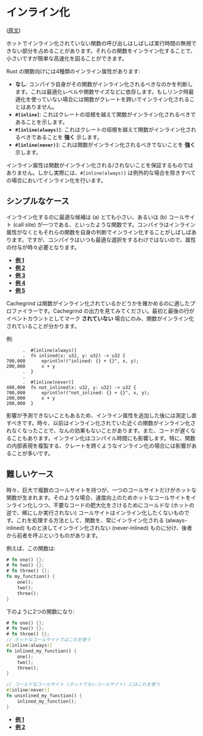 <!-- commit: https://github.com/nnethercote/perf-book/commit/19db3a765030ed7c394a987eff5c09f639f0607d -->

# インライン化

([原文](https://nnethercote.github.io/perf-book/inlining.html))

ホットでインライン化されていない関数の呼び出しはしばしば実行時間の無視できない部分を占めることがあります。それらの関数をインライン化することで、小さいですが簡単な高速化を図ることができます。

Rust の関数向けには4種類のインライン属性があります:

- **なし**: コンパイラ自身がその関数がインライン化されるべきなのかを判断します。これは最適化レベルや関数サイズなどに依存します。もしリンク時最適化を使っていない場合には関数がクレートを跨いでインライン化されることはありません。
- **`#[inline]`**: これはクレートの垣根を越えて関数がインライン化されるべきであることを示します。
- **`#[inline(always)]`**: これはクレートの垣根を越えて関数がインライン化されるべきであることを **強く** 示します。
- **`#[inline(never)]`**: これは関数がインライン化されるべきでないことを **強く** 示します。

インライン属性は関数がインライン化される/されないことを保証するものではありません。しかし実際には、`#[inline(always)]` は例外的な場合を除きすべての場合においてインライン化を行います。

## シンプルなケース

インライン化するのに最適な候補は (a) とても小さい、あるいは (b) コールサイト (call site) が一つである、といったような関数です。コンパイラはインライン属性がなくともそれらの関数を自身の判断でインライン化することがしばしばあります。ですが、コンパイラはいつも最適な選択をするわけではないので、属性の付与が時々必要となります。

- [**例 1**](https://github.com/rust-lang/rust/pull/37083/commits/6a4bb35b70862f33ac2491ffe6c55fb210c8490d)
- [**例 2**](https://github.com/rust-lang/rust/pull/50407/commits/e740b97be699c9445b8a1a7af6348ca2d4c460ce)
- [**例 3**](https://github.com/rust-lang/rust/pull/50564/commits/77c40f8c6f8cc472f6438f7724d60bf3b7718a0c)
- [**例 4**](https://github.com/rust-lang/rust/pull/57719/commits/92fd6f9d30d0b6b4ecbcf01534809fb66393f139)
- [**例 5**](https://github.com/rust-lang/rust/pull/69256/commits/e761f3af904b3c275bdebc73bb29ffc45384945d)

Cachegrind は関数がインライン化されているかどうかを確かめるのに適したプロファイラーです。Cachegrind の出力を見てみてください。最初と最後の行がイベントカウントとしてマーク **されていない** 場合にのみ、関数がインライン化されていることが分かります。

例:

```text
      .  #[inline(always)]
      .  fn inlined(x: u32, y: u32) -> u32 {
700,000      eprintln!("inlined: {} + {}", x, y);
200,000      x + y
      .  }
      .  
      .  #[inline(never)]
400,000  fn not_inlined(x: u32, y: u32) -> u32 {
700,000      eprintln!("not_inlined: {} + {}", x, y);
200,000      x + y
200,000  }
```

影響が予測できないこともあるため、インライン属性を追加した後には測定し直すべきです。時々、以前はインライン化されていた近くの関数がインライン化されなくなったことで、なんの効果もないことがあります。また、コードが遅くなることもあります。インライン化はコンパイル時間にも影響します。特に、関数の内部表現を複製する、クレートを跨ぐようなインライン化の場合には影響があることが多いです。

## 難しいケース

時々、巨大で複数のコールサイトを持つが、一つのコールサイトだけがホットな関数が生まれます。そのような場合、速度向上のためホットなコールサイトをインライン化しつつ、不要なコードの肥大化をさけるためにコールドな (ホットの逆で、稀にしか実行されない) コールサイトはインライン化したくないものです。これを処理する方法として、関数を、常にインライン化される (always-inlined) ものと決してインライン化されない (never-inlined) ものに分け、後者から前者を呼ぶというものがあります。

例えば、この関数は:

```rust
# fn one() {};
# fn two() {};
# fn three() {};
fn my_function() {
    one();
    two();
    three();
}
```

下のように2つの関数になり:

```rust
# fn one() {};
# fn two() {};
# fn three() {};
// ホットなコールサイトではこれを使う
#[inline(always)]
fn inlined_my_function() {
    one();
    two();
    three();
}

// コールドなコールサイト (ホットでないコールサイト) にはこれを使う
#[inline(never)]
fn uninlined_my_function() {
    inlined_my_function();
}
```

- [**例 1**](https://github.com/rust-lang/rust/pull/53513/commits/b73843f9422fb487b2d26ac2d65f79f73a4c9ae3)
- [**例 2**](https://github.com/rust-lang/rust/pull/64420/commits/a2261ad66400c3145f96ebff0d9b75e910fa89dd)

